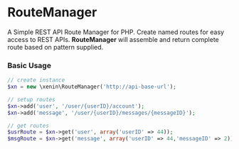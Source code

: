 # RouteManager

A Simple REST API Route Manager for PHP. Create named routes for easy access to REST APIs. **RouteManager** will assemble and return complete route based on pattern supplied.

### Basic Usage
```php
// create instance
$xn = new \xenin\RouteManager('http://api-base-url');

// setup routes
$xn->add('user', '/user/{userID}/account');
$xn->add('message', '/user/{userID}/messages/{messageID}');

// get routes
$usrRoute = $xn->get('user', array('userID' => 44));
$msgRoute = $xn->get('message', array('userID' => 44,'messageID' => 2));

```

